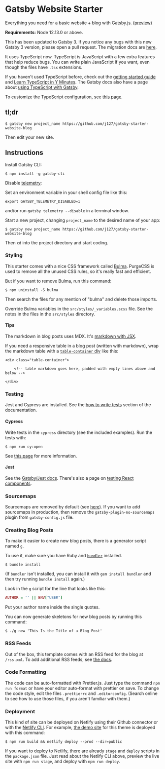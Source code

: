 # Gatsby Website Starter

Everything you need for a basic website + blog with Gatsby.js. ([preview](https://gatsby-website-starter.netlify.app/))

**Requirements:** Node 12.13.0 or above.

This has been updated to Gatsby 3. If you notice any bugs with this new Gatsby 3 version, please open a pull request. The migration docs are [here](https://www.gatsbyjs.com/docs/reference/release-notes/migrating-from-v2-to-v3/).

It uses TypeScript now. TypeScript is JavaScript with a few extra features that help reduce bugs. You can write plain JavaScript if you want, even though the files have `.tsx` extensions.

If you haven't used TypeScript before, check out the [getting started guide](https://www.typescriptlang.org/docs/handbook) and [Learn TypeScript in Y Minutes](https://learnxinyminutes.com/docs/typescript/). The Gatsby docs also have a page about [using TypeScript with Gatsby](https://www.gatsbyjs.com/docs/how-to/custom-configuration/typescript/).

To customize the TypeScript configuration, see [this page](https://www.gatsbyjs.com/plugins/gatsby-plugin-typescript/).

## tl;dr

```text
$ gatsby new project_name https://github.com/j127/gatsby-starter-website-blog
```

Then edit your new site.

## Instructions

Install Gatsby CLI:

```text
$ npm install -g gatsby-cli
```

Disable [telemetry](https://www.gatsbyjs.org/docs/telemetry/):

Set an environment variable in your shell config file like this:

```text
export GATSBY_TELEMETRY_DISABLED=1
```

and/or run `gatsby telemetry --disable` in a terminal window.

Start a new project, changing `project_name` to the desired name of your app:

```text
$ gatsby new project_name https://github.com/j127/gatsby-starter-website-blog
```

Then `cd` into the project directory and start coding.

### Styling

This starter comes with a nice CSS framework called [Bulma](https://bulma.io/). PurgeCSS is used to remove all the unused CSS rules, so it's really fast and efficient.

But if you want to remove Bulma, run this command:

```
$ npm uninstall -S bulma
```

Then search the files for any mention of "bulma" and delete those imports.

Override Bulma variables in the `src/styles/_variables.scss` file. See the notes in the files in the `src/styles` directory.

#### Tips

The markdown in blog posts uses MDX. It's [markdown with JSX](https://www.gatsbyjs.com/docs/how-to/routing/mdx/).

If you need a responsive table in a blog post (written with markdown), wrap the markdown table with a [`table-container` div](https://bulma.io/documentation/elements/table/#table-container) like this:

```
<div class="table-container">

    <!-- table markdown goes here, padded with empty lines above and below -->

</div>
```

### Testing

Jest and Cypress are installed. See the [how to write tests](https://www.gatsbyjs.com/docs/how-to/testing/) section of the documentation.

#### Cypress

Write tests in the `cypress` directory (see the included examples). Run the tests with:

```text
$ npm run cy:open
```

See [this page](https://www.gatsbyjs.com/docs/how-to/testing/end-to-end-testing/) for more information.

#### Jest

See the [Gatsby/Jest docs](https://www.gatsbyjs.com/docs/how-to/testing/unit-testing/). There's also a page on [testing React components](https://www.gatsbyjs.com/docs/how-to/testing/testing-react-components/).

### Sourcemaps

Sourcemaps are removed by default (see [here](https://forum.codeselfstudy.com/t/how-to-avoid-publishing-your-frontend-code-and-comments-with-react/2418)). If you want to add sourcemaps in production, then remove the `gatsby-plugin-no-sourcemaps` plugin from `gatsby-config.js` file.

### Creating Blog Posts

To make it easier to create new blog posts, there is a generator script named `g`.

To use it, make sure you have Ruby and [`bundler`](https://bundler.io/) installed.

```text
$ bundle install
```

(If `bundler` isn't installed, you can install it with `gem install bundler` and then try running `bundle install` again.)

Look in the `g` script for the line that looks like this:

```ruby
AUTHOR = '' || ENV["USER"]
```

Put your author name inside the single quotes.

You can now generate skeletons for new blog posts by running this command:

```text
$ ./g new 'This Is the Title of a Blog Post'
```

### RSS Feeds

Out of the box, this template comes with an RSS feed for the blog at `/rss.xml`. To add additional RSS feeds, see [the docs](https://www.gatsbyjs.com/docs/how-to/adding-common-features/adding-an-rss-feed/).

### Code Formatting

The code can be auto-formatted with Prettier.js. Just type the command `npm run format` or have your editor auto-format with prettier on save. To change the code style, edit the files `.prettierrc` and `.editorconfig`. (Search online to see how to use those files, if you aren't familiar with them.)

### Deployment

This kind of site can be deployed on Netlify using their Github connector or with the [Netlify CLI](https://forum.codeselfstudy.com/t/netlify-cli-quickstart/1210). For example, [the demo site](https://gatsby-website-starter.netlify.app/) for this theme is deployed with this command:

```text
$ npm run build && netlify deploy --prod --dir=public
```

If you want to deploy to Netlify, there are already `stage` and `deploy` scripts in the `package.json` file. Just read about the Netlify CLI above, preview the live site with `npm run stage`, and deploy with `npm run deploy`.
